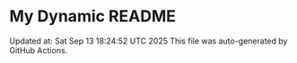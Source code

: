 # My Dynamic README
Updated at: Sat Sep 13 18:24:52 UTC 2025
This file was auto-generated by GitHub Actions.
